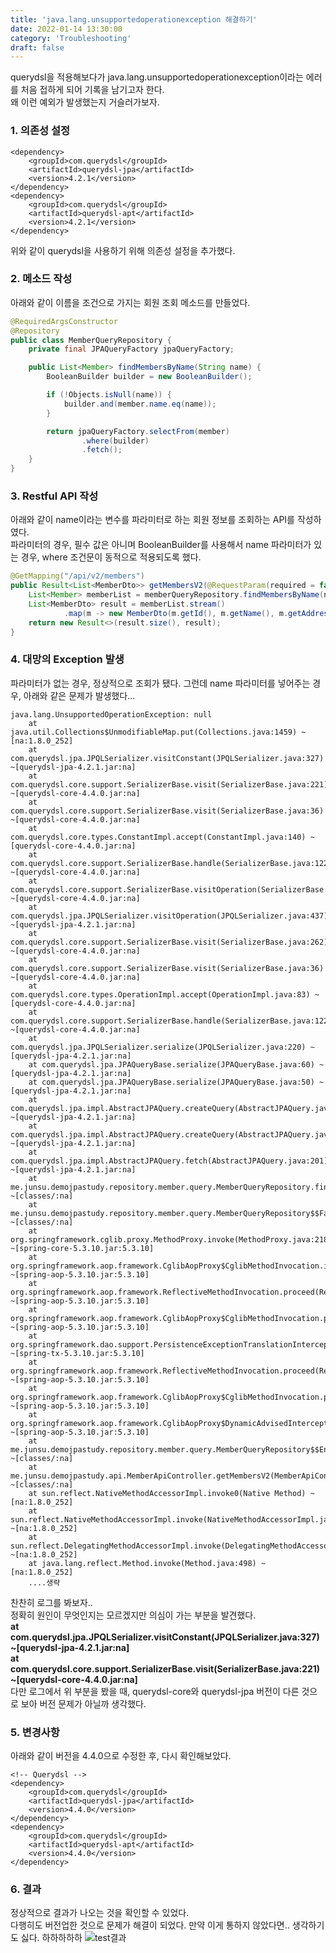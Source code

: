 ```yaml
---
title: 'java.lang.unsupportedoperationexception 해결하기'
date: 2022-01-14 13:30:00
category: 'Troubleshooting'
draft: false
---
```

querydsl을 적용해보다가 java.lang.unsupportedoperationexception이라는 에러를 처음 접하게 되어 기록을 남기고자 한다.</br>
왜 이런 예외가 발생했는지 거슬러가보자.

### 1. 의존성 설정
```
<dependency>
    <groupId>com.querydsl</groupId>
    <artifactId>querydsl-jpa</artifactId>
    <version>4.2.1</version>
</dependency>
<dependency>
    <groupId>com.querydsl</groupId>
    <artifactId>querydsl-apt</artifactId>
    <version>4.2.1</version>
</dependency>
```
위와 같이 querydsl을 사용하기 위해 의존성 설정을 추가했다.

### 2. 메소드 작성
아래와 같이 이름을 조건으로 가지는 회원 조회 메소드를 만들었다.
```java
@RequiredArgsConstructor
@Repository
public class MemberQueryRepository {
    private final JPAQueryFactory jpaQueryFactory;

    public List<Member> findMembersByName(String name) {
        BooleanBuilder builder = new BooleanBuilder();

        if (!Objects.isNull(name)) {
            builder.and(member.name.eq(name));
        }

        return jpaQueryFactory.selectFrom(member)
                .where(builder)
                .fetch();
    }
}
```

### 3. Restful API 작성
아래와 같이 name이라는 변수를 파라미터로 하는 회원 정보를 조회하는 API를 작성하였다.</br>
파라미터의 경우, 필수 값은 아니며 BooleanBuilder를 사용해서 name 파라미터가 있는 경우, where 조건문이 동적으로 적용되도록 했다. 
```java
@GetMapping("/api/v2/members")
public Result<List<MemberDto>> getMembersV2(@RequestParam(required = false) String name) {
    List<Member> memberList = memberQueryRepository.findMembersByName(name);
    List<MemberDto> result = memberList.stream()
            .map(m -> new MemberDto(m.getId(), m.getName(), m.getAddress())).collect(Collectors.toList());
    return new Result<>(result.size(), result);
}
```

### 4. 대망의 Exception 발생
파라미터가 없는 경우, 정상적으로 조회가 됐다. 그런데 name 파라미터를 넣어주는 경우, 아래와 같은 문제가 발생했다...
```
java.lang.UnsupportedOperationException: null
	at java.util.Collections$UnmodifiableMap.put(Collections.java:1459) ~[na:1.8.0_252]
	at com.querydsl.jpa.JPQLSerializer.visitConstant(JPQLSerializer.java:327) ~[querydsl-jpa-4.2.1.jar:na]
	at com.querydsl.core.support.SerializerBase.visit(SerializerBase.java:221) ~[querydsl-core-4.4.0.jar:na]
	at com.querydsl.core.support.SerializerBase.visit(SerializerBase.java:36) ~[querydsl-core-4.4.0.jar:na]
	at com.querydsl.core.types.ConstantImpl.accept(ConstantImpl.java:140) ~[querydsl-core-4.4.0.jar:na]
	at com.querydsl.core.support.SerializerBase.handle(SerializerBase.java:122) ~[querydsl-core-4.4.0.jar:na]
	at com.querydsl.core.support.SerializerBase.visitOperation(SerializerBase.java:301) ~[querydsl-core-4.4.0.jar:na]
	at com.querydsl.jpa.JPQLSerializer.visitOperation(JPQLSerializer.java:437) ~[querydsl-jpa-4.2.1.jar:na]
	at com.querydsl.core.support.SerializerBase.visit(SerializerBase.java:262) ~[querydsl-core-4.4.0.jar:na]
	at com.querydsl.core.support.SerializerBase.visit(SerializerBase.java:36) ~[querydsl-core-4.4.0.jar:na]
	at com.querydsl.core.types.OperationImpl.accept(OperationImpl.java:83) ~[querydsl-core-4.4.0.jar:na]
	at com.querydsl.core.support.SerializerBase.handle(SerializerBase.java:122) ~[querydsl-core-4.4.0.jar:na]
	at com.querydsl.jpa.JPQLSerializer.serialize(JPQLSerializer.java:220) ~[querydsl-jpa-4.2.1.jar:na]
	at com.querydsl.jpa.JPAQueryBase.serialize(JPAQueryBase.java:60) ~[querydsl-jpa-4.2.1.jar:na]
	at com.querydsl.jpa.JPAQueryBase.serialize(JPAQueryBase.java:50) ~[querydsl-jpa-4.2.1.jar:na]
	at com.querydsl.jpa.impl.AbstractJPAQuery.createQuery(AbstractJPAQuery.java:98) ~[querydsl-jpa-4.2.1.jar:na]
	at com.querydsl.jpa.impl.AbstractJPAQuery.createQuery(AbstractJPAQuery.java:94) ~[querydsl-jpa-4.2.1.jar:na]
	at com.querydsl.jpa.impl.AbstractJPAQuery.fetch(AbstractJPAQuery.java:201) ~[querydsl-jpa-4.2.1.jar:na]
	at me.junsu.demojpastudy.repository.member.query.MemberQueryRepository.findMembersByName(MemberQueryRepository.java:26) ~[classes/:na]
	at me.junsu.demojpastudy.repository.member.query.MemberQueryRepository$$FastClassBySpringCGLIB$$5c27e0c4.invoke(<generated>) ~[classes/:na]
	at org.springframework.cglib.proxy.MethodProxy.invoke(MethodProxy.java:218) ~[spring-core-5.3.10.jar:5.3.10]
	at org.springframework.aop.framework.CglibAopProxy$CglibMethodInvocation.invokeJoinpoint(CglibAopProxy.java:779) ~[spring-aop-5.3.10.jar:5.3.10]
	at org.springframework.aop.framework.ReflectiveMethodInvocation.proceed(ReflectiveMethodInvocation.java:163) ~[spring-aop-5.3.10.jar:5.3.10]
	at org.springframework.aop.framework.CglibAopProxy$CglibMethodInvocation.proceed(CglibAopProxy.java:750) ~[spring-aop-5.3.10.jar:5.3.10]
	at org.springframework.dao.support.PersistenceExceptionTranslationInterceptor.invoke(PersistenceExceptionTranslationInterceptor.java:137) ~[spring-tx-5.3.10.jar:5.3.10]
	at org.springframework.aop.framework.ReflectiveMethodInvocation.proceed(ReflectiveMethodInvocation.java:186) ~[spring-aop-5.3.10.jar:5.3.10]
	at org.springframework.aop.framework.CglibAopProxy$CglibMethodInvocation.proceed(CglibAopProxy.java:750) ~[spring-aop-5.3.10.jar:5.3.10]
	at org.springframework.aop.framework.CglibAopProxy$DynamicAdvisedInterceptor.intercept(CglibAopProxy.java:692) ~[spring-aop-5.3.10.jar:5.3.10]
	at me.junsu.demojpastudy.repository.member.query.MemberQueryRepository$$EnhancerBySpringCGLIB$$a02bba44.findMembersByName(<generated>) ~[classes/:na]
	at me.junsu.demojpastudy.api.MemberApiController.getMembersV2(MemberApiController.java:58) ~[classes/:na]
	at sun.reflect.NativeMethodAccessorImpl.invoke0(Native Method) ~[na:1.8.0_252]
	at sun.reflect.NativeMethodAccessorImpl.invoke(NativeMethodAccessorImpl.java:62) ~[na:1.8.0_252]
	at sun.reflect.DelegatingMethodAccessorImpl.invoke(DelegatingMethodAccessorImpl.java:43) ~[na:1.8.0_252]
	at java.lang.reflect.Method.invoke(Method.java:498) ~[na:1.8.0_252]
    ....생략
```
찬찬히 로그를 봐보자..</br>
정확히 원인이 무엇인지는 모르겠지만 의심이 가는 부분을 발견했다.</br> 
__at com.querydsl.jpa.JPQLSerializer.visitConstant(JPQLSerializer.java:327) ~[querydsl-jpa-4.2.1.jar:na]__</br>
__at com.querydsl.core.support.SerializerBase.visit(SerializerBase.java:221) ~[querydsl-core-4.4.0.jar:na]__</br>
다만 로그에서 위 부분을 봤을 때, querydsl-core와 querydsl-jpa 버전이 다른 것으로 보아 버전 문제가 아닐까 생각했다.</br>

### 5. 변경사항
아래와 같이 버전을 4.4.0으로 수정한 후, 다시 확인해보았다.
```
<!-- Querydsl -->
<dependency>
    <groupId>com.querydsl</groupId>
    <artifactId>querydsl-jpa</artifactId>
    <version>4.4.0</version>
</dependency>
<dependency>
    <groupId>com.querydsl</groupId>
    <artifactId>querydsl-apt</artifactId>
    <version>4.4.0</version>
</dependency>
```
### 6. 결과
정상적으로 결과가 나오는 것을 확인할 수 있었다. </br>
다행히도 버전업한 것으로 문제가 해결이 되었다. 만약 이게 통하지 않았다면.. 생각하기도 싫다. 하하하하하
![test결과](./images/getMembers.PNG)


